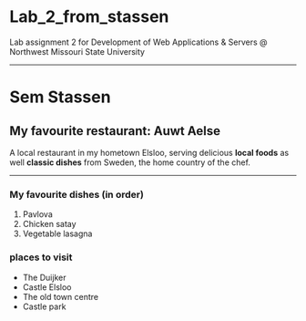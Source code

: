 # Lab_2_from_stassen
Lab assignment 2 for Development of Web Applications &amp; Servers @ Northwest Missouri State University

---

# Sem Stassen

## My favourite restaurant: Auwt Aelse
A local restaurant in my hometown Elsloo, serving delicious **local foods** as well **classic dishes** from Sweden, the home country of the chef.

---

### My favourite dishes (in order)
1. Pavlova
2. Chicken satay
3. Vegetable lasagna

### places to visit
- The Duijker
- Castle Elsloo
- The old town centre
- Castle park